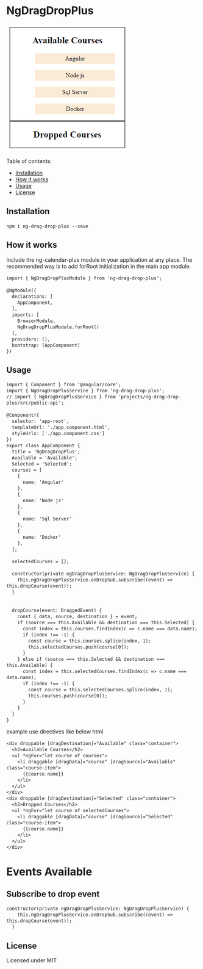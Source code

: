 # NgDragDropPlus

![Work In Progress](/images/giphy.gif)

Table of contents:
* [Installation](#installation)
* [How it works](#howitworks)
* [Usage](#usage)
* [License](#license)


## <a name="installation"></a>Installation
```
npm i ng-drag-drop-plus --save
```
## <a name="howitworks"></a>How it works

Include the ng-calendar-plus module in your application at any place. The recommended way is to add forRoot initialization in the main app module.

```
import { NgDragDropPlusModule } from 'ng-drag-drop-plus';

@NgModule({
  declarations: [
    AppComponent,
  ],
  imports: [
    BrowserModule,
    NgDragDropPlusModule.forRoot()
  ],
  providers: [],
  bootstrap: [AppComponent]
})

```

## <a name="usage"></a>Usage
```
import { Component } from '@angular/core';
import { NgDragDropPlusService } from 'ng-drag-drop-plus';
// import { NgDragDropPlusService } from 'projects/ng-drag-drop-plus/src/public-api';

@Component({
  selector: 'app-root',
  templateUrl: './app.component.html',
  styleUrls: ['./app.component.css']
})
export class AppComponent {
  title = 'NgDragDropPlus';
  Available = 'Available';
  Selected = 'Selected';
  courses = [
    {
      name: 'Angular'
    },
    {
      name: 'Node js'
    },
    {
      name: 'Sql Server'
    },
    {
      name: 'Docker'
    },
  ];

  selectedCourses = [];

  constructor(private ngDragDropPlusService: NgDragDropPlusService) {
    this.ngDragDropPlusService.onDropSub.subscribe((event) => this.dropCourse(event));
  }


  dropCourse(event: DraggedEvent) {
    const { data, source, destination } = event;
    if (source === this.Available && destination === this.Selected) {
      const index = this.courses.findIndex(c => c.name === data.name);
      if (index !== -1) {
        const course = this.courses.splice(index, 1);
        this.selectedCourses.push(course[0]);
      }
    } else if (source === this.Selected && destination === this.Available) {
      const index = this.selectedCourses.findIndex(c => c.name === data.name);
      if (index !== -1) {
        const course = this.selectedCourses.splice(index, 1);
        this.courses.push(course[0]);
      }
    }
  }
}

```
example use directives like below html
```
<div droppable [dragDestination]="Available" class="container">
  <h2>Available Courses</h2>
  <ul *ngFor="let course of courses">
    <li draggable [dragData]="course" [dragSource]="Available" class="course-item">
      {{course.name}}
    </li>
  </ul>
</div>
<div droppable [dragDestination]="Selected" class="container">
  <h2>Dropped Courses</h2>
  <ul *ngFor="let course of selectedCourses">
    <li draggable [dragData]="course" [dragSource]="Selected" class="course-item">
      {{course.name}}
    </li>
  </ul>
</div>
```
# Events Available 

## Subscribe to drop event
```
constructor(private ngDragDropPlusService: NgDragDropPlusService) {
    this.ngDragDropPlusService.onDropSub.subscribe((event) => this.dropCourse(event));
  }

```

## <a name="license">License
Licensed under MIT

